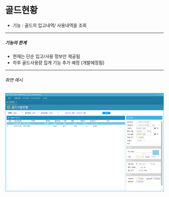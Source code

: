 # 골드현황
* 기능 : 골드의 입고내역/ 사용내역을 조회

---
##### 기능의 한계
* 현재는 단순 입고/사용 정보만 제공됨
* 차후 골드사용량 집계 기능 추가 예정 (개발예정됨)

---
###### 화면 예시
![골드사용현황](img/골드사용현황.png)